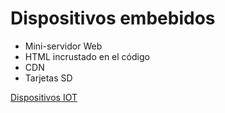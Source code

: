 # Dispositivos embebidos
  * Mini-servidor Web
  * HTML incrustado en el código
  * CDN
  * Tarjetas SD 
  
  
[Dispositivos IOT](https://aprendiendoarduino.wordpress.com/2018/11/14/dispositivos-hardware-iot/)
